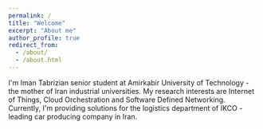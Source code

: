 ```yaml
---
permalink: /
title: "Welcome"
excerpt: "About me"
author_profile: true
redirect_from: 
  - /about/
  - /about.html
---
```


I'm Iman Tabrizian senior student at Amirkabir University of Technology - the
mother of Iran industrial universities. My research interests are Internet
of Things, Cloud Orchestration and Software Defined Networking. Currently, I'm
providing solutions for the logistics department of IKCO - leading car 
producing company in Iran.

